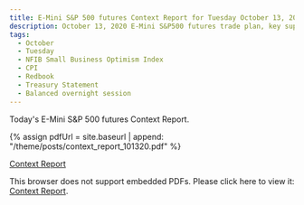 ```yaml
---
title: E-Mini S&P 500 futures Context Report for Tuesday October 13, 2020
description: October 13, 2020 E-Mini S&P500 futures trade plan, key support and resistance zones, and volatility analysis.
tags:
  - October
  - Tuesday
  - NFIB Small Business Optimism Index 
  - CPI 
  - Redbook 
  - Treasury Statement 
  - Balanced overnight session
---
```


Today's E-Mini S&P 500 futures Context Report.

{% assign pdfUrl = site.baseurl | append: "/theme/posts/context_report_101320.pdf" %}

<a href="{{pdfUrl}}">Context Report</a>

<object data="{{pdfUrl}}" type="application/pdf" width="700px" height="700px">
    <p>This browser does not support embedded PDFs. Please click here to view it: <a href="{{pdfUrl}}">Context Report</a>.</p>
</object>

